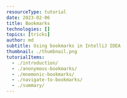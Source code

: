 ```yaml
---
resourceType: tutorial
date: 2023-02-06
title: Bookmarks
technologies: []
topics: [tricks]
author: md
subtitle: Using bookmarks in IntelliJ IDEA
thumbnail: ./thumbnail.png
tutorialItems:
  - ./introduction/
  - ./anonymous-bookmarks/
  - ./mnemonic-bookmarks/
  - ./navigate-to-bookmarks/
  - ./summary/
---
```




